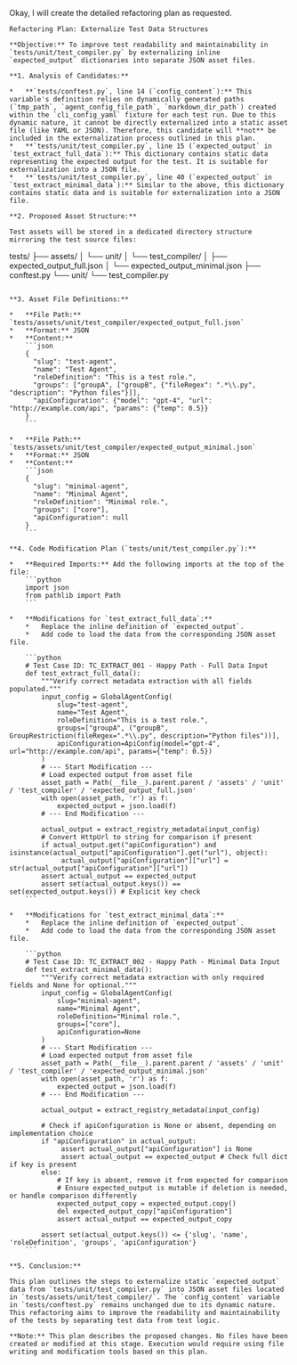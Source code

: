 Okay, I will create the detailed refactoring plan as requested.

```text
Refactoring Plan: Externalize Test Data Structures

**Objective:** To improve test readability and maintainability in `tests/unit/test_compiler.py` by externalizing inline `expected_output` dictionaries into separate JSON asset files.

**1. Analysis of Candidates:**

*   **`tests/conftest.py`, line 14 (`config_content`):** This variable's definition relies on dynamically generated paths (`tmp_path`, `agent_config_file_path`, `markdown_dir_path`) created within the `cli_config_yaml` fixture for each test run. Due to this dynamic nature, it cannot be directly externalized into a static asset file (like YAML or JSON). Therefore, this candidate will **not** be included in the externalization process outlined in this plan.
*   **`tests/unit/test_compiler.py`, line 15 (`expected_output` in `test_extract_full_data`):** This dictionary contains static data representing the expected output for the test. It is suitable for externalization into a JSON file.
*   **`tests/unit/test_compiler.py`, line 40 (`expected_output` in `test_extract_minimal_data`):** Similar to the above, this dictionary contains static data and is suitable for externalization into a JSON file.

**2. Proposed Asset Structure:**

Test assets will be stored in a dedicated directory structure mirroring the test source files:

```
tests/
├── assets/
│   └── unit/
│       └── test_compiler/
│           ├── expected_output_full.json
│           └── expected_output_minimal.json
├── conftest.py
└── unit/
    └── test_compiler.py
```

**3. Asset File Definitions:**

*   **File Path:** `tests/assets/unit/test_compiler/expected_output_full.json`
*   **Format:** JSON
*   **Content:**
    ```json
    {
      "slug": "test-agent",
      "name": "Test Agent",
      "roleDefinition": "This is a test role.",
      "groups": ["groupA", ["groupB", {"fileRegex": ".*\\.py", "description": "Python files"}]],
      "apiConfiguration": {"model": "gpt-4", "url": "http://example.com/api", "params": {"temp": 0.5}}
    }
    ```

*   **File Path:** `tests/assets/unit/test_compiler/expected_output_minimal.json`
*   **Format:** JSON
*   **Content:**
    ```json
    {
      "slug": "minimal-agent",
      "name": "Minimal Agent",
      "roleDefinition": "Minimal role.",
      "groups": ["core"],
      "apiConfiguration": null
    }
    ```

**4. Code Modification Plan (`tests/unit/test_compiler.py`):**

*   **Required Imports:** Add the following imports at the top of the file:
    ```python
    import json
    from pathlib import Path
    ```

*   **Modifications for `test_extract_full_data`:**
    *   Replace the inline definition of `expected_output`.
    *   Add code to load the data from the corresponding JSON asset file.

    ```python
    # Test Case ID: TC_EXTRACT_001 - Happy Path - Full Data Input
    def test_extract_full_data():
        """Verify correct metadata extraction with all fields populated."""
        input_config = GlobalAgentConfig(
            slug="test-agent",
            name="Test Agent",
            roleDefinition="This is a test role.",
            groups=["groupA", ("groupB", GroupRestriction(fileRegex=".*\\.py", description="Python files"))],
            apiConfiguration=ApiConfig(model="gpt-4", url="http://example.com/api", params={"temp": 0.5})
        )
        # --- Start Modification ---
        # Load expected output from asset file
        asset_path = Path(__file__).parent.parent / 'assets' / 'unit' / 'test_compiler' / 'expected_output_full.json'
        with open(asset_path, 'r') as f:
            expected_output = json.load(f)
        # --- End Modification ---

        actual_output = extract_registry_metadata(input_config)
        # Convert HttpUrl to string for comparison if present
        if actual_output.get("apiConfiguration") and isinstance(actual_output["apiConfiguration"].get("url"), object):
             actual_output["apiConfiguration"]["url"] = str(actual_output["apiConfiguration"]["url"])
        assert actual_output == expected_output
        assert set(actual_output.keys()) == set(expected_output.keys()) # Explicit key check
    ```

*   **Modifications for `test_extract_minimal_data`:**
    *   Replace the inline definition of `expected_output`.
    *   Add code to load the data from the corresponding JSON asset file.

    ```python
    # Test Case ID: TC_EXTRACT_002 - Happy Path - Minimal Data Input
    def test_extract_minimal_data():
        """Verify correct metadata extraction with only required fields and None for optional."""
        input_config = GlobalAgentConfig(
            slug="minimal-agent",
            name="Minimal Agent",
            roleDefinition="Minimal role.",
            groups=["core"],
            apiConfiguration=None
        )
        # --- Start Modification ---
        # Load expected output from asset file
        asset_path = Path(__file__).parent.parent / 'assets' / 'unit' / 'test_compiler' / 'expected_output_minimal.json'
        with open(asset_path, 'r') as f:
            expected_output = json.load(f)
        # --- End Modification ---

        actual_output = extract_registry_metadata(input_config)

        # Check if apiConfiguration is None or absent, depending on implementation choice
        if "apiConfiguration" in actual_output:
             assert actual_output["apiConfiguration"] is None
             assert actual_output == expected_output # Check full dict if key is present
        else:
            # If key is absent, remove it from expected for comparison
            # Ensure expected_output is mutable if deletion is needed, or handle comparison differently
            expected_output_copy = expected_output.copy()
            del expected_output_copy["apiConfiguration"]
            assert actual_output == expected_output_copy

        assert set(actual_output.keys()) <= {'slug', 'name', 'roleDefinition', 'groups', 'apiConfiguration'}
    ```

**5. Conclusion:**

This plan outlines the steps to externalize static `expected_output` data from `tests/unit/test_compiler.py` into JSON asset files located in `tests/assets/unit/test_compiler/`. The `config_content` variable in `tests/conftest.py` remains unchanged due to its dynamic nature. This refactoring aims to improve the readability and maintainability of the tests by separating test data from test logic.

**Note:** This plan describes the proposed changes. No files have been created or modified at this stage. Execution would require using file writing and modification tools based on this plan.
```